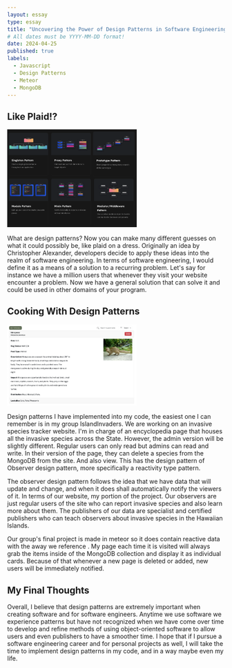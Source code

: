 ```yaml
---
layout: essay
type: essay
title: "Uncovering the Power of Design Patterns in Software Engineering"
# All dates must be YYYY-MM-DD format!
date: 2024-04-25
published: true
labels:
  - Javascript
  - Design Patterns
  - Meteor
  - MongoDB
---
```


## Like Plaid!?

<img width="300px" class="rounded float-start pe-4" src="../img/design-patterns.png">

What are design patterns? Now you can make many different guesses on what it could possibly be, like plaid on a dress. Originally an idea by Christopher Alexander, developers decide to apply these ideas into the realm of software engineering. In terms of software engineering, I would define it as a means of a solution to a recurring problem. Let's say for instance we have a million users that whenever they visit your website encounter a problem. Now we have a general solution that can solve it and could be used in other domains of your program.

## Cooking With Design Patterns

<img width="300px" class="rounded float-start pe-4" src="../img/imi-invasive/admin-references-page.png">

Design patterns I have implemented into my code, the easiest one I can remember is in my group IslandInvaders. We are working on an invasive species tracker website. I'm in charge of an encyclopedia page that houses all the invasive species across the State. However, the admin version will be slightly different. Regular users can only read but admins can read and write. In their version of the page, they can delete a species from the MongoDB from the site. And also view. This has the design pattern of Observer design pattern, more specifically a reactivity type pattern.

The observer design pattern follows the idea that we have data that will update and change, and when it does shall automatically notify the viewers of it. In terms of our website, my portion of the project. Our observers are just regular users of the site who can report invasive species and also learn more about them. The publishers of our data are specialist and certified publishers who can teach observers about invasive species in the Hawaiian Islands.

Our group's final project is made in meteor so it does contain reactive data with the away we reference . My page each time it is visited will always grab the items inside of the MongoDB collection and display it as individual cards. Because of that whenever a new page is deleted or added, new users will be immediately notified.

## My Final Thoughts

Overall, I believe that design patterns are extremely important when creating software and for software engineers. Anytime we use software we experience patterns but have not recognized when we have come over time to develop and refine methods of using object-oriented software to allow users and even publishers to have a smoother time. I hope that if I pursue a software engineering career and for personal projects as well, I will take the time to implement design patterns in my code, and in a way maybe even my life.
